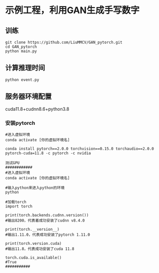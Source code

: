 # 示例工程，利用GAN生成手写数字

## 训练

```
git clone https://github.com/LiuMMCV/GAN_pytorch.git
cd GAN_pytorch
python main.py
```

## 计算推理时间

```
python event.py
```

## 服务器环境配置

cuda11.8+cudnn8.6+python3.8

### 安装pytorch

```
#进入虚拟环境
conda activate [你的虚拟环境名]

conda install pytorch==2.0.0 torchvision==0.15.0 torchaudio==2.0.0 pytorch-cuda=11.8 -c pytorch -c nvidia

测试GPU
############
#进入虚拟环境
conda activate [你的虚拟环境名]

#输入python来进入python的环境
python

#加载torch
import torch

print(torch.backends.cudnn.version())
#输出8200，代表着成功安装了cudnn v8.4.0

print(torch.__version__)
#输出1.11.0，代表成功安装了pytorch 1.11.0

print(torch.version.cuda)
#输出11.8，代表成功安装了cuda 11.8

torch.cuda.is_available()
#True
###########
```

### 



